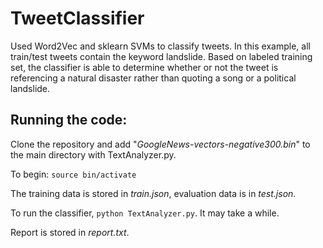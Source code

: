 # TweetClassifier
Used Word2Vec and sklearn SVMs to classify tweets. In this example, all train/test tweets contain the keyword landslide. Based on labeled training set, the classifier is able to determine whether or not the tweet is referencing a natural disaster rather than quoting a song or a political landslide.

## Running the code:
Clone the repository and add "*GoogleNews-vectors-negative300.bin*" to the main directory with TextAnalyzer.py.

To begin: `source bin/activate`

The training data is stored in *train.json*, evaluation data is in *test.json*.

To run the classifier, `python TextAnalyzer.py`. It may take a while.

Report is stored in *report.txt*.
